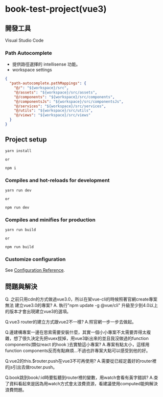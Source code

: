 # book-test-project(vue3)

## 開發工具 ##
Visual Studio Code

### Path Autocomplete ###
+ 提供路徑選擇的 intellisense 功能。
+ workspace settings
``` json
{
  "path-autocomplete.pathMappings": {
    "@/": "${workspace}/src",
    "@/assets": "${workspace}/src/assets",
    "@/components": "${workspace}/src/components",
    "@/componentsJs": "${workspace}/src/componentsJs",
    "@/services": "${workspace}/src/services",
    "@/utils": "${workspace}/src/utils",
    "@/views": "${workspace}/src/views"
  }
}
```

## Project setup
```
yarn install

or

npm i
```

### Compiles and hot-reloads for development
```
yarn run dev

or

npm run dev
```

### Compiles and minifies for production
```
yarn run build

or

npm run build
```

### Customize configuration
See [Configuration Reference](https://cli.vuejs.org/config/).


## 問題與解決 ##
Q. 之前只用cdn的方式做過vue3.0，所以在架vue-cli的時候照著官網create專案無法
建立vue3.0的專案?
A. 執行"npm update -g @vue/cli" 升級至少到4.0以上的版本才會出現建立vue3的選項。


Q.vue3 router的建立方式跟vue2不一樣?
A.照官網一步一步去做起。


Q.邊建構專案一邊在思索需要安裝什麼，其實一個小小專案不太需要弄得太複雜，想了很久決定先把vuex拔掉，用vue3新出來的並且我沒做過的function components(類似react 的hook )去實驗這小專案?
A.專案有點太小，這樣用function components反而有點麻煩...不過也許專案大點可以感受到他的好。

Q.vue2的this.$router.push在vue3不可再使用?
A.需要從已經定義好的router裡的js引出去做router.push。

Q.book跳到book/:id時要監聽到router裡的變數，用watch會看有黃字錯誤?
A.查了資料看起來是因為用watch方式會太浪費資源，看建議使用computed能夠解決浪費問題。
